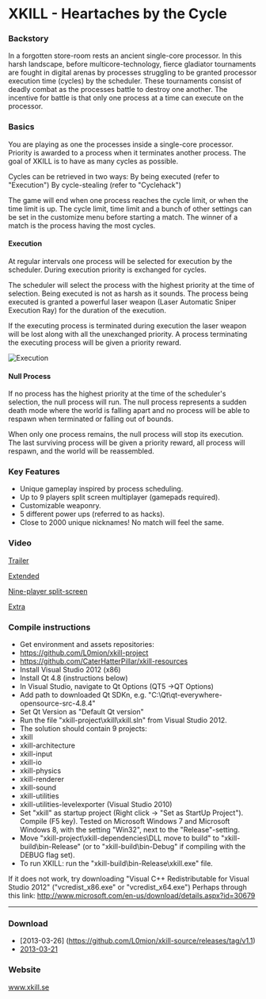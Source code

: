 XKILL - Heartaches by the Cycle
========

### Backstory

In a forgotten store-room rests an ancient single-core processor. In this harsh landscape, before multicore-technology, fierce gladiator tournaments are fought in digital arenas by processes struggling to be granted processor execution time (cycles) by the scheduler. These tournaments consist of deadly combat as the processes battle to destroy one another. The incentive for battle is that only one process at a time can execute on the processor.

### Basics

You are playing as one the processes inside a single-core processor. Priority is awarded to a process when it terminates another process. The goal of XKILL is to have as many cycles as possible.

Cycles can be retrieved in two ways:
By being executed (refer to "Execution")
By cycle-stealing (refer to "Cyclehack")

The game will end when one process reaches the cycle limit, or when the time limit is up. The cycle limit, time limit and a bunch of other settings can be set in the customize menu before starting a match. The winner of a match is the process having the most cycles.

#### Execution

At regular intervals one process will be selected for execution by the scheduler. During execution priority is exchanged for cycles.

The scheduler will select the process with the highest priority at the time of selection. Being executed is not as harsh as it sounds. The process being executed is granted a powerful laser weapon (Laser Automatic Sniper Execution Ray) for the duration of the execution.

If the executing process is terminated during execution the laser weapon will be lost along with all the unexchanged priority. A process terminating the executing process will be given a priority reward.

![Execution](http://i.imgur.com/wQxX28U.png)

#### Null Process
If no process has the highest priority at the time of the scheduler's selection, the null process will run. The null process represents a sudden death mode where the world is falling apart and no process will be able to respawn when terminated or falling out of bounds.

When only one process remains, the null process will stop its execution. The last surviving process will be given a priority reward, all process will respawn, and the world will be reassembled.

### Key Features

* Unique gameplay inspired by process scheduling.
* Up to 9 players split screen multiplayer (gamepads required).
* Customizable weaponry.
* 5 different power ups (referred to as hacks).
* Close to 2000 unique nicknames! No match will feel the same. 


### Video

[Trailer](https://www.youtube.com/watch?v=b_UdIwGUgd0)

[Extended](https://www.youtube.com/watch?v=95hpfTjSltI)

[Nine-player split-screen](https://www.youtube.com/watch?v=hhSkEy9xeMQ)

[Extra](https://www.youtube.com/watch?v=t3NxIC61-HQ)

### Compile instructions
* Get environment and assets repositories:
 * https://github.com/L0mion/xkill-project
 * https://github.com/CaterHatterPillar/xkill-resources
* Install Visual Studio 2012 (x86)
* Install Qt 4.8 (instructions below)
 * In Visual Studio, navigate to Qt Options (QT5 ->QT Options)
 * Add path to downloaded Qt SDKn, e.g. "C:\Qt\qt-everywhere-opensource-src-4.8.4" 
 * Set Qt Version as "Default Qt version"
* Run the file "xkill-project\xkill\xkill.sln" from Visual Studio 2012.
* The solution should contain 9 projects:
 * xkill
 * xkill-architecture
 * xkill-input
 * xkill-io
 * xkill-physics
 * xkill-renderer
 * xkill-sound
 * xkill-utilities
 * xkill-utilities-levelexporter (Visual Studio 2010)
* Set "xkill" as startup project (Right click -> "Set as StartUp Project").
Compile (F5 key). Tested on Microsoft Windows 7 and Microsoft Windows 8, with the setting "Win32", next to the "Release"-setting.
* Move "xkill-project\xkill-dependencies\DLL move to build" to "xkill-build\bin-Release" (or to "xkill-build\bin-Debug" if compiling with the DEBUG flag set).
* To run XKILL: run the "xkill-build\bin-Release\xkill.exe" file.

If it does not work, try downloading "Visual C++ Redistributable for Visual Studio 2012" ("vcredist_x86.exe" or "vcredist_x64.exe")
Perhaps through this link: http://www.microsoft.com/en-us/download/details.aspx?id=30679

---

### Download

* [2013-03-26] (https://github.com/L0mion/xkill-source/releases/tag/v1.1)
* [2013-03-21](https://github.com/L0mion/xkill-source/releases/tag/v1.0)

### Website
www.xkill.se
